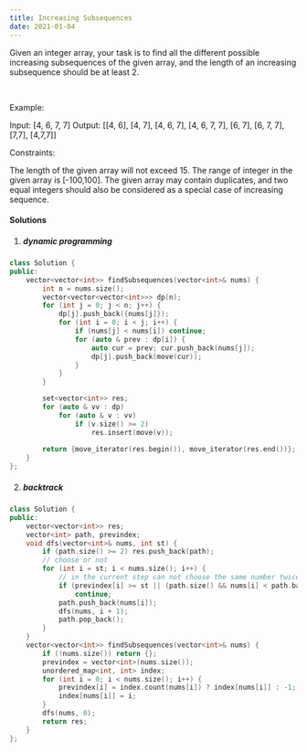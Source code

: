 ```yaml
---
title: Increasing Subsequences
date: 2021-01-04
---
```

Given an integer array, your task is to find all the different possible increasing subsequences of the given array, and the length of an increasing subsequence should be at least 2.

 

Example:

Input: [4, 6, 7, 7]
Output: [[4, 6], [4, 7], [4, 6, 7], [4, 6, 7, 7], [6, 7], [6, 7, 7], [7,7], [4,7,7]]
 

Constraints:

The length of the given array will not exceed 15.
The range of integer in the given array is [-100,100].
The given array may contain duplicates, and two equal integers should also be considered as a special case of increasing sequence.


#### Solutions

1. ##### dynamic programming

```cpp
class Solution {
public:
    vector<vector<int>> findSubsequences(vector<int>& nums) {
        int n = nums.size();
        vector<vector<vector<int>>> dp(n);
        for (int j = 0; j < n; j++) {
            dp[j].push_back({nums[j]});
            for (int i = 0; i < j; i++) {
                if (nums[j] < nums[i]) continue;
                for (auto & prev : dp[i]) {
                    auto cur = prev; cur.push_back(nums[j]);
                    dp[j].push_back(move(cur));
                }
            }
        }

        set<vector<int>> res;
        for (auto & vv : dp)
            for (auto & v : vv)
                if (v.size() >= 2)
                    res.insert(move(v));
        
        return {move_iterator(res.begin()), move_iterator(res.end())};
    }
};
```


2. ##### backtrack

```cpp
class Solution {
public:
    vector<vector<int>> res;
    vector<int> path, previndex;
    void dfs(vector<int>& nums, int st) {
        if (path.size() >= 2) res.push_back(path);
        // choose or not
        for (int i = st; i < nums.size(); i++) {
            // in the current step can not choose the same number twice
            if (previndex[i] >= st || (path.size() && nums[i] < path.back()))
                continue;
            path.push_back(nums[i]);
            dfs(nums, i + 1);
            path.pop_back();
        }
    }
    vector<vector<int>> findSubsequences(vector<int>& nums) {
        if (!nums.size()) return {};
        previndex = vector<int>(nums.size());
        unordered_map<int, int> index;
        for (int i = 0; i < nums.size(); i++) {
            previndex[i] = index.count(nums[i]) ? index[nums[i]] : -1;
            index[nums[i]] = i;
        }
        dfs(nums, 0);
        return res;
    }
};
```